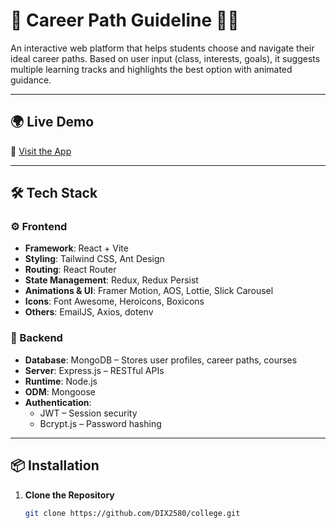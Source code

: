 # 🚀 Career Path Guideline 👨‍🏫

An interactive web platform that helps students choose and navigate their ideal career paths. Based on user input (class, interests, goals), it suggests multiple learning tracks and highlights the best option with animated guidance.

---

## 🌍 Live Demo

🔗 [Visit the App](https://career-path-guidelines.onrender.com/)

---

## 🛠️ Tech Stack

### ⚙️ Frontend

- **Framework**: React + Vite  
- **Styling**: Tailwind CSS, Ant Design  
- **Routing**: React Router  
- **State Management**: Redux, Redux Persist  
- **Animations & UI**: Framer Motion, AOS, Lottie, Slick Carousel  
- **Icons**: Font Awesome, Heroicons, Boxicons  
- **Others**: EmailJS, Axios, dotenv  

### 🧠 Backend

- **Database**: MongoDB – Stores user profiles, career paths, courses  
- **Server**: Express.js – RESTful APIs  
- **Runtime**: Node.js  
- **ODM**: Mongoose  
- **Authentication**:  
  - JWT – Session security  
  - Bcrypt.js – Password hashing  

---

## 📦 Installation

1. **Clone the Repository**  
   ```bash
   git clone https://github.com/DIX2580/college.git
